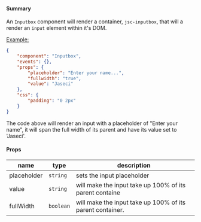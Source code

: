 #### Summary

An `Inputbox` component will render a container, `jsc-inputbox`, that will a render an `input` element within it's DOM.

<u>Example:</u>

```JSON
{
	"component": "Inputbox",
	"events": {},
	"props": {
		"placeholder": "Enter your name...",
		"fullwidth": "true",
		"value": "Jaseci"
	},
	"css": {
		"padding": "0 2px"
	}
}
```

The code above will render an input with a placeholder of "Enter your name", it will span the full width of its parent and have its value set to 'Jaseci'.

#### Props

| name        | type      | description                                               |
| ----------- | --------- | --------------------------------------------------------- |
| placeholder | `string`  | sets the input placeholder                                |
| value       | `string`  | will make the input take up 100% of its parent containe   |
| fullWidth   | `boolean` | will make the input take up 100% of its parent container. |
